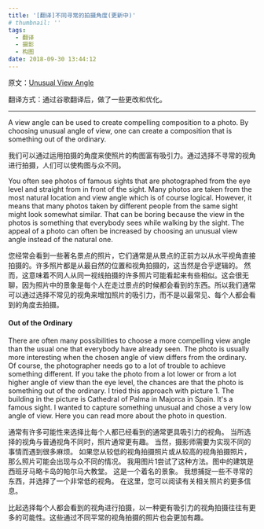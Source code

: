 ```yaml
---
title: '[翻译]不同寻常的拍摄角度(更新中)'
# thumbnail: ''
tags:
  - 翻译
  - 摄影
  - 构图
date: 2018-09-30 13:44:12
---
```


原文：[Unusual View Angle](http://www.secondpicture.com/tutorials/photography/photo_composition_with_unusual_view_angle.html)

翻译方式：通过谷歌翻译后，做了一些更改和优化。

---

A view angle can be used to create compelling composition to a photo. By choosing unusual angle of view, one can create a composition that is something out of the ordinary.

我们可以通过运用拍摄的角度来使照片的构图富有吸引力。通过选择不寻常的视角进行拍摄，人们可以使构图与众不同。

You often see photos of famous sights that are photographed from the eye level and straight from in front of the sight. Many photos are taken from the most natural location and view angle which is of course logical. However, it means that many photos taken by different people from the same sight might look somewhat similar. That can be boring because the view in the photos is something that everybody sees while walking by the sight. The appeal of a photo can often be increased by choosing an unusual view angle instead of the natural one.

您经常会看到一些著名景点的照片，它们通常是从景点的正前方以从水平视角直接拍摄的。许多照片都是从最自然的位置和视角拍摄的，这当然是合乎逻辑的。 然而，这意味着不同人从同一视线拍摄的许多照片可能看起来有些相似。这会很无聊，因为照片中的景象是每个人在走过景点的时候都会看到的东西。所以我们通常可以通过选择不常见的视角来增加照片的吸引力，而不是以最常见、每个人都会看到的角度去拍摄。

#### Out of the Ordinary

There are often many possibilities to choose a more compelling view angle than the usual one that everybody have already seen. The photo is usually more interesting when the chosen angle of view differs from the ordinary. Of course, the photographer needs go to a lot of trouble to achieve something different. If you take the photo from a lot lower or from a lot higher angle of view than the eye level, the chances are that the photo is something out of the ordinary. I tried this approach with picture 1. The building in the picture is Cathedral of Palma in Majorca in Spain. It's a famous sight. I wanted to capture something unusual and chose a very low angle of view. Here you can read more about the photo in question.

通常有许多可能性来选择比每个人都已经看到的通常更具吸引力的视角。 当所选择的视角与普通视角不同时，照片通常更有趣。 当然，摄影师需要为实现不同的事情而遇到很多麻烦。 如果您从较低的视角拍摄照片或从较高的视角拍摄照片，那么照片可能会出现与众不同的情况。 我用图片1尝试了这种方法。图中的建筑是西班牙马略卡岛的帕尔马大教堂。 这是一个着名的景象。 我想捕捉一些不寻常的东西，并选择了一个非常低的视角。 在这里，您可以阅读有关相关照片的更多信息。

比起选择每个人都会看到的视角进行拍摄，以一种更有吸引力的视角拍摄往往有更多的可能性。这些通过不同平常的视角拍摄的照片也会更加有趣。